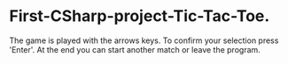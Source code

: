 # First-CSharp-project-Tic-Tac-Toe. 
The game is played with the arrows keys. 
To confirm your selection press 'Enter'. 
At the end you can start another match or leave the program. 
